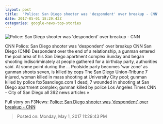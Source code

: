 ```yaml
---
layout: post
title:  "Police: San Diego shooter was 'despondent' over breakup - CNN"
date: 2017-05-01 18:29:43Z
categories: google-news-top-stories
---
```


![Police: San Diego shooter was 'despondent' over breakup - CNN](http://i2.cdn.cnn.com/cnnnext/dam/assets/170501074518-san-diego-shooting-scene-super-tease.jpg)

CNN Police: San Diego shooter was 'despondent' over breakup CNN San Diego (CNN) Despondent over the end of a relationship, a gunman entered the pool area of his San Diego apartment complex Sunday and began shooting indiscriminately at people gathered for a birthday party, authorities said. At some point during the ... Poolside party becomes 'war zone' as gunman shoots seven, is killed by cops The San Diego Union-Tribune 7 injured, woman killed in mass shooting at University City pool; gunman killed by police fox5sandiego.com 1 dead, 7 wounded in shooting at San Diego apartment complex; gunman killed by police Los Angeles Times CNN - City of San Diego all 362 news articles »


Full story on F3News: [Police: San Diego shooter was 'despondent' over breakup - CNN](http://www.f3nws.com/n/HdjxJC)

> Posted on: Monday, May 1, 2017 11:29:43 PM
